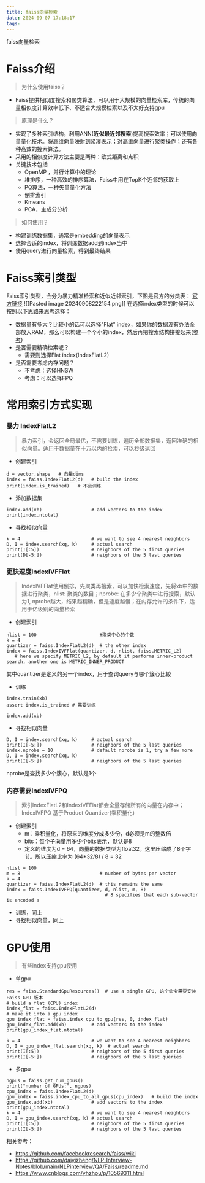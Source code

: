```yaml
---
title: faiss向量检索
date: 2024-09-07 17:18:17
tags:
---
```

faiss向量检索
<!--more-->
# Faiss介绍
> 为什么使用faiss？
- Faiss提供相似度搜索和聚类算法，可以用于大规模的向量检索库，传统的向量相似度计算效率低下、不适合大规模检索以及不太好支持gpu
> 原理是什么？
- 实现了多种索引结构，利用ANN(**近似最近邻搜索**)提高搜索效率；可以使用向量量化技术。将高维向量映射到紧凑表示；对高维向量进行聚类操作；还有各种高效的搜索算法。
- 采用的相似度计算方法主要是两种：欧式距离和点积
- 关键技术包括
	- OpenMP ，并行计算中的理论
	- 堆排序，一种高效的排序算法，Faiss中用在TopK个近邻的获取上
	- PQ算法，一种矢量量化方法
	- 倒排索引
	- Kmeans
	- PCA，主成分分析
> 如何使用？
- 构建训练数据集，通常是embedding的向量表示
- 选择合适的index，将训练数据add到index当中
- 使用query进行向量检索，得到最终结果

# Faiss索引类型
Faiss索引类型，会分为暴力精准检索和近似近邻索引，下图是官方的分类表：
[官方链接](https://github.com/facebookresearch/faiss/wiki/Faiss-indexes)
![[Pasted image 20240908222154.png]]
在选择index类型的时候可以按照以下思路来思考选择：
- 数据量有多大？比较小的话可以选择"Flat" index，如果你的数据没有办法全部放入RAM，那么可以构建一个个小的index，然后再把搜索结构拼接起来([参考](https://github.com/facebookresearch/faiss/wiki/Brute-force-search-without-an-index#combining-the-results-from-several-searches))
- 是否需要精确检索呢？
	- 需要则选择Flat index(IndexFlatL2)
- 是否需要考虑内存问题？
	- 不考虑：选择HNSW
	- 考虑：可以选择FPQ

# 常用索引方式实现
### 暴力 IndexFlatL2
> 暴力索引，会返回全局最优，不需要训练，遍历全部数据集，返回准确的相似向量。适用于数据量在十万以内的检索，可以秒级返回
- 创建索引
```
d = vector.shape   # 向量dims
index = faiss.IndexFlatL2(d)   # build the index
print(index.is_trained)   # 不会训练
```
- 添加数据集
```
index.add(xb)                  # add vectors to the index
print(index.ntotal)
```
- 寻找相似向量
```
k = 4                          # we want to see 4 nearest neighbors
D, I = index.search(xq, k)     # actual search
print(I[:5])                   # neighbors of the 5 first queries
print(D[-5:])                  # neighbors of the 5 last queries
```

### 更快速度IndexIVFFlat
> IndexIVFFlat使用倒排，先聚类再搜索，可以加快检索速度，先将xb中的数据进行聚类，nlist: 聚类的数目；nprobe: 在多少个聚类中进行搜索，默认为1, nprobe越大，结果越精确，但是速度越慢；在内存允许的条件下，适用于亿级别的向量检索
- 创建索引
```
nlist = 100                       #聚类中心的个数
k = 4
quantizer = faiss.IndexFlatL2(d)  # the other index
index = faiss.IndexIVFFlat(quantizer, d, nlist, faiss.METRIC_L2)
   # here we specify METRIC_L2, by default it performs inner-product search, another one is METRIC_INNER_PRODUCT
```
其中quantizer是定义的另一个index，用于查询query与哪个簇心比较
- 训练
```
index.train(xb)
assert index.is_trained # 需要训练

index.add(xb)
```
- 寻找相似向量
```
D, I = index.search(xq, k)     # actual search
print(I[-5:])                  # neighbors of the 5 last queries
index.nprobe = 10              # default nprobe is 1, try a few more
D, I = index.search(xq, k)
print(I[-5:])                  # neighbors of the 5 last queries
```
nprobe是查找多少个簇心，默认是1个

### 内存需要IndexIVFPQ
> 索引IndexFlatL2和IndexIVFFlat都会全量存储所有的向量在内存中；IndexIVFPQ 基于Product Quantizer(乘积量化)
- 创建索引
	- m：乘积量化，将原来的维度分成多少份，d必须是m的整数倍
	- bits：每个子向量用多少个bits表示，默认是8
	- 定义的维度为d = 64，向量的数据类型为float32。这里压缩成了8个字节。所以压缩比率为 (64*32/8) / 8 = 32

```
nlist = 100
m = 8                             # number of bytes per vector
k = 4
quantizer = faiss.IndexFlatL2(d)  # this remains the same
index = faiss.IndexIVFPQ(quantizer, d, nlist, m, 8)
									# 8 specifies that each sub-vector is encoded a
```
- 训练，同上
- 寻找相似向量，同上

# GPU使用
> 有些index支持gpu使用

- 单gpu
```
res = faiss.StandardGpuResources()  # use a single GPU, 这个命令需要安装Faiss GPU 版本
# build a flat (CPU) index
index_flat = faiss.IndexFlatL2(d)
# make it into a gpu index
gpu_index_flat = faiss.index_cpu_to_gpu(res, 0, index_flat)
gpu_index_flat.add(xb)         # add vectors to the index
print(gpu_index_flat.ntotal)

k = 4                          # we want to see 4 nearest neighbors
D, I = gpu_index_flat.search(xq, k)  # actual search
print(I[:5])                   # neighbors of the 5 first queries
print(I[-5:])                  # neighbors of the 5 last queries
```
- 多gpu
```
ngpus = faiss.get_num_gpus()
print("number of GPUs:", ngpus)
cpu_index = faiss.IndexFlatL2(d)
gpu_index = faiss.index_cpu_to_all_gpus(cpu_index)   # build the index
gpu_index.add(xb)              # add vectors to the index
print(gpu_index.ntotal)
k = 4                          # we want to see 4 nearest neighbors
D, I = gpu_index.search(xq, k) # actual search
print(I[:5])                   # neighbors of the 5 first queries
print(I[-5:])                  # neighbors of the 5 last queries
```

相关参考：
- https://github.com/facebookresearch/faiss/wiki
- https://github.com/daiyizheng/NLP-Interview-Notes/blob/main/NLPinterview/QA/Faiss/readme.md
- https://www.cnblogs.com/yhzhou/p/10569311.html

